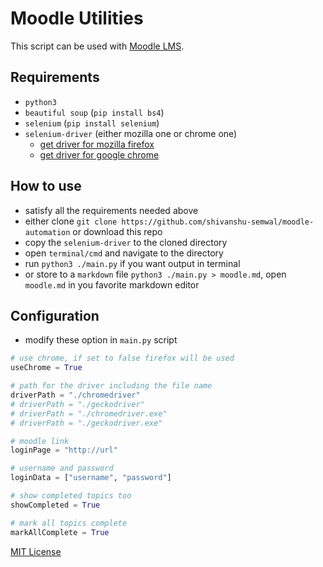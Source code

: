 # Moodle Utilities

This script can be used with [Moodle LMS](https://moodle.org/).

## Requirements

- `python3`
- `beautiful soup` (`pip install bs4`)
- `selenium` (`pip install selenium`)
- `selenium-driver` (either mozilla one or chrome one)
  - [get driver for mozilla firefox](https://github.com/mozilla/geckodriver/releases)
  - [get driver for google chrome](https://chromedriver.chromium.org/downloads)

## How to use

- satisfy all the requirements needed above
- either clone `git clone https://github.com/shivanshu-semwal/moodle-automation` or download this repo
- copy the `selenium-driver` to the cloned directory
- open `terminal/cmd` and navigate to the directory
- run `python3 ./main.py` if you want output in terminal
- or store to a `markdown` file `python3 ./main.py > moodle.md`, open `moodle.md` in you 
favorite markdown editor

## Configuration

- modify these option in  `main.py` script

```py
# use chrome, if set to false firefox will be used
useChrome = True

# path for the driver including the file name
driverPath = "./chromedriver"
# driverPath = "./geckodriver"
# driverPath = "./chromedriver.exe"
# driverPath = "./geckodriver.exe"

# moodle link
loginPage = "http://url"

# username and password
loginData = ["username", "password"]

# show completed topics too
showCompleted = True

# mark all topics complete
markAllComplete = True
```

[MIT License](./LICENSE)